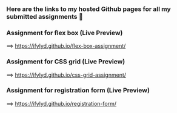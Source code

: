 ### Here are the links to my hosted Github pages for all my submitted assignments 👋


### Assignment for flex box (Live Preview)
==> https://ifylyd.github.io/flex-box-assignment/

### Assignment for CSS grid (Live Preview)
==> https://ifylyd.github.io/css-grid-assignment/

### Assignment for registration form (Live Preview)
==> https://ifylyd.github.io/registration-form/


<!--
**ifylyd/ifylyd** is a ✨ _special_ ✨ repository because its `README.md` (this file) appears on your GitHub profile.

Here are some ideas to get you started:

- 🔭 I’m currently working on ...
- 🌱 I’m currently learning ...
- 👯 I’m looking to collaborate on ...
- 🤔 I’m looking for help with ...
- 💬 Ask me about ...
- 📫 How to reach me: ...
- 😄 Pronouns: ...
- ⚡ Fun fact: ...
-->
